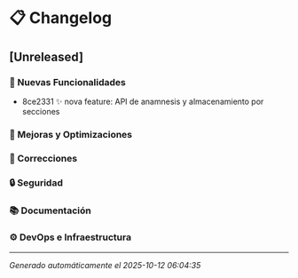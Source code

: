 # 📋 Changelog

## [Unreleased]

### 🚀 Nuevas Funcionalidades
- 8ce2331 ✨ nova feature: API de anamnesis y almacenamiento por secciones

### 🔧 Mejoras y Optimizaciones

### 🐛 Correcciones

### 🔒 Seguridad

### 📚 Documentación

### ⚙️ DevOps e Infraestructura

---


*Generado automáticamente el 2025-10-12 06:04:35*

